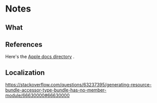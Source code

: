<!--
-*- mode: markdown; coding: utf-8; -*-
 vim: ft=markdown:sw=2:ts=2:et

 Time-stamp: "Last Modified 2023-03-13 16:40:42 by Gene De Lisa, genedelisa"

 File: Notes.md

 Gene De Lisa
 gene@rockhoppertech.com
 http://rockhoppertech.com/blog/
 License - http://unlicense.org
###############################################################################
-->

# Notes


## What


## References
Here's the [Apple docs directory][apple-docs] .


[apple-docs]:<https://developer.apple.com/documentation/technologies> "Apple documentation"

## Localization

https://stackoverflow.com/questions/63237395/generating-resource-bundle-accessor-type-bundle-has-no-member-module/66630000#66630000
